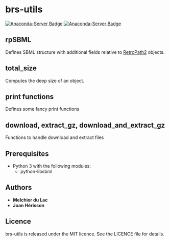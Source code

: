# brs-utils

[![Anaconda-Server Badge](https://anaconda.org/brsynth/brs_utils/badges/latest_release_date.svg)](https://anaconda.org/brsynth/brs_utils) [![Anaconda-Server Badge](https://anaconda.org/brsynth/brs_utils/badges/version.svg)](https://anaconda.org/brsynth/brs_utils)

## rpSBML
Defines SBML structure with additional fields relative to [RetroPath2](https://github.com/brsynth/RetroPath2-wrapper) objects.

## total_size
Computes the deep size of an object.

## print functions
Defines some fancy print functions

## download, extract_gz, download_and_extract_gz
Functions to handle download and extract files

## Prerequisites

* Python 3 with the following modules:
    * python-libsbml

## Authors

* **Melchior du Lac**
* **Joan Hérisson**


## Licence
brs-utils is released under the MIT licence. See the LICENCE file for details.
